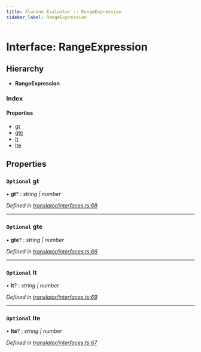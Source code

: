 ```yaml
---
title: Xlucene Evaluator :: RangeExpression
sidebar_label: RangeExpression
---
```


# Interface: RangeExpression

## Hierarchy

* **RangeExpression**

### Index

#### Properties

* [gt](rangeexpression.md#optional-gt)
* [gte](rangeexpression.md#optional-gte)
* [lt](rangeexpression.md#optional-lt)
* [lte](rangeexpression.md#optional-lte)

## Properties

### `Optional` gt

• **gt**? : *string | number*

*Defined in [translator/interfaces.ts:68](https://github.com/terascope/teraslice/blob/5e4063e2/packages/xlucene-evaluator/src/translator/interfaces.ts#L68)*

___

### `Optional` gte

• **gte**? : *string | number*

*Defined in [translator/interfaces.ts:66](https://github.com/terascope/teraslice/blob/5e4063e2/packages/xlucene-evaluator/src/translator/interfaces.ts#L66)*

___

### `Optional` lt

• **lt**? : *string | number*

*Defined in [translator/interfaces.ts:69](https://github.com/terascope/teraslice/blob/5e4063e2/packages/xlucene-evaluator/src/translator/interfaces.ts#L69)*

___

### `Optional` lte

• **lte**? : *string | number*

*Defined in [translator/interfaces.ts:67](https://github.com/terascope/teraslice/blob/5e4063e2/packages/xlucene-evaluator/src/translator/interfaces.ts#L67)*
